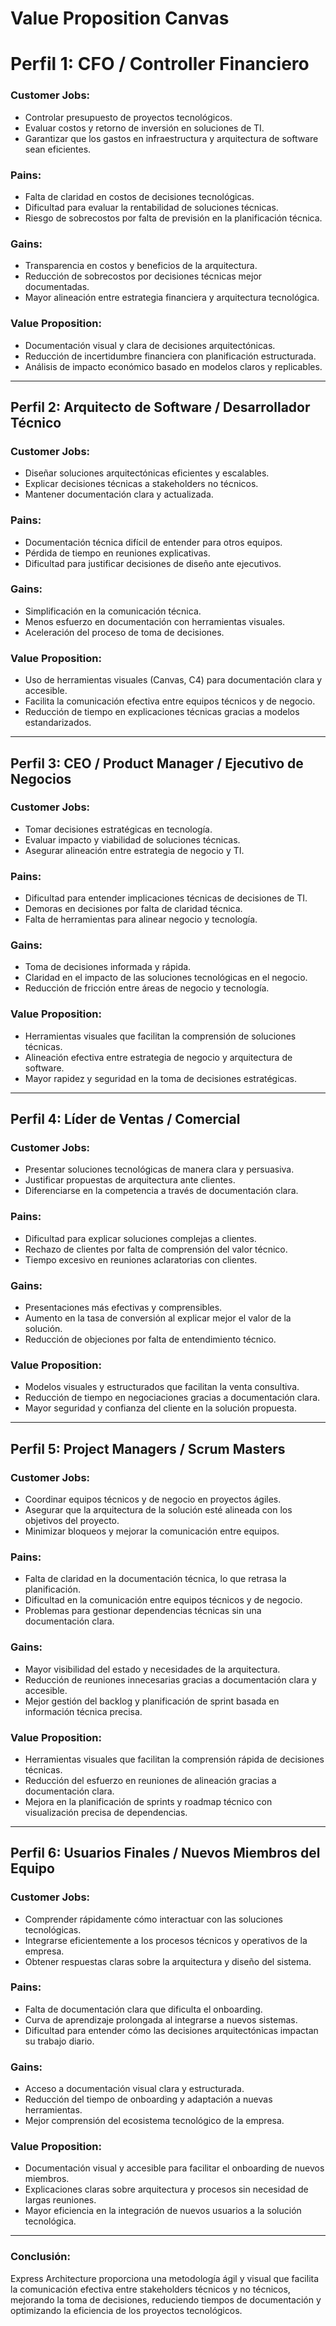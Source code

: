 # Value Proposition Canvas

# **Perfil 1: CFO / Controller Financiero**

### **Customer Jobs:**

- Controlar presupuesto de proyectos tecnológicos.
- Evaluar costos y retorno de inversión en soluciones de TI.
- Garantizar que los gastos en infraestructura y arquitectura de software sean eficientes.

### **Pains:**

- Falta de claridad en costos de decisiones tecnológicas.
- Dificultad para evaluar la rentabilidad de soluciones técnicas.
- Riesgo de sobrecostos por falta de previsión en la planificación técnica.

### **Gains:**

- Transparencia en costos y beneficios de la arquitectura.
- Reducción de sobrecostos por decisiones técnicas mejor documentadas.
- Mayor alineación entre estrategia financiera y arquitectura tecnológica.

### **Value Proposition:**

- Documentación visual y clara de decisiones arquitectónicas.
- Reducción de incertidumbre financiera con planificación estructurada.
- Análisis de impacto económico basado en modelos claros y replicables.

---

## **Perfil 2: Arquitecto de Software / Desarrollador Técnico**

### **Customer Jobs:**

- Diseñar soluciones arquitectónicas eficientes y escalables.
- Explicar decisiones técnicas a stakeholders no técnicos.
- Mantener documentación clara y actualizada.

### **Pains:**

- Documentación técnica difícil de entender para otros equipos.
- Pérdida de tiempo en reuniones explicativas.
- Dificultad para justificar decisiones de diseño ante ejecutivos.

### **Gains:**

- Simplificación en la comunicación técnica.
- Menos esfuerzo en documentación con herramientas visuales.
- Aceleración del proceso de toma de decisiones.

### **Value Proposition:**

- Uso de herramientas visuales (Canvas, C4) para documentación clara y accesible.
- Facilita la comunicación efectiva entre equipos técnicos y de negocio.
- Reducción de tiempo en explicaciones técnicas gracias a modelos estandarizados.

---

## **Perfil 3: CEO / Product Manager / Ejecutivo de Negocios**

### **Customer Jobs:**

- Tomar decisiones estratégicas en tecnología.
- Evaluar impacto y viabilidad de soluciones técnicas.
- Asegurar alineación entre estrategia de negocio y TI.

### **Pains:**

- Dificultad para entender implicaciones técnicas de decisiones de TI.
- Demoras en decisiones por falta de claridad técnica.
- Falta de herramientas para alinear negocio y tecnología.

### **Gains:**

- Toma de decisiones informada y rápida.
- Claridad en el impacto de las soluciones tecnológicas en el negocio.
- Reducción de fricción entre áreas de negocio y tecnología.

### **Value Proposition:**

- Herramientas visuales que facilitan la comprensión de soluciones técnicas.
- Alineación efectiva entre estrategia de negocio y arquitectura de software.
- Mayor rapidez y seguridad en la toma de decisiones estratégicas.

---

## **Perfil 4: Líder de Ventas / Comercial**

### **Customer Jobs:**

- Presentar soluciones tecnológicas de manera clara y persuasiva.
- Justificar propuestas de arquitectura ante clientes.
- Diferenciarse en la competencia a través de documentación clara.

### **Pains:**

- Dificultad para explicar soluciones complejas a clientes.
- Rechazo de clientes por falta de comprensión del valor técnico.
- Tiempo excesivo en reuniones aclaratorias con clientes.

### **Gains:**

- Presentaciones más efectivas y comprensibles.
- Aumento en la tasa de conversión al explicar mejor el valor de la solución.
- Reducción de objeciones por falta de entendimiento técnico.

### **Value Proposition:**

- Modelos visuales y estructurados que facilitan la venta consultiva.
- Reducción de tiempo en negociaciones gracias a documentación clara.
- Mayor seguridad y confianza del cliente en la solución propuesta.

---

## **Perfil 5: Project Managers / Scrum Masters**

### **Customer Jobs:**

- Coordinar equipos técnicos y de negocio en proyectos ágiles.
- Asegurar que la arquitectura de la solución esté alineada con los objetivos del proyecto.
- Minimizar bloqueos y mejorar la comunicación entre equipos.

### **Pains:**

- Falta de claridad en la documentación técnica, lo que retrasa la planificación.
- Dificultad en la comunicación entre equipos técnicos y de negocio.
- Problemas para gestionar dependencias técnicas sin una documentación clara.

### **Gains:**

- Mayor visibilidad del estado y necesidades de la arquitectura.
- Reducción de reuniones innecesarias gracias a documentación clara y accesible.
- Mejor gestión del backlog y planificación de sprint basada en información técnica precisa.

### **Value Proposition:**

- Herramientas visuales que facilitan la comprensión rápida de decisiones técnicas.
- Reducción del esfuerzo en reuniones de alineación gracias a documentación clara.
- Mejora en la planificación de sprints y roadmap técnico con visualización precisa de dependencias.

---

## **Perfil 6: Usuarios Finales / Nuevos Miembros del Equipo**

### **Customer Jobs:**

- Comprender rápidamente cómo interactuar con las soluciones tecnológicas.
- Integrarse eficientemente a los procesos técnicos y operativos de la empresa.
- Obtener respuestas claras sobre la arquitectura y diseño del sistema.

### **Pains:**

- Falta de documentación clara que dificulta el onboarding.
- Curva de aprendizaje prolongada al integrarse a nuevos sistemas.
- Dificultad para entender cómo las decisiones arquitectónicas impactan su trabajo diario.

### **Gains:**

- Acceso a documentación visual clara y estructurada.
- Reducción del tiempo de onboarding y adaptación a nuevas herramientas.
- Mejor comprensión del ecosistema tecnológico de la empresa.

### **Value Proposition:**

- Documentación visual y accesible para facilitar el onboarding de nuevos miembros.
- Explicaciones claras sobre arquitectura y procesos sin necesidad de largas reuniones.
- Mayor eficiencia en la integración de nuevos usuarios a la solución tecnológica.

---

### **Conclusión:**

Express Architecture proporciona una metodología ágil y visual que facilita la comunicación efectiva entre stakeholders técnicos y no técnicos, mejorando la toma de decisiones, reduciendo tiempos de documentación y optimizando la eficiencia de los proyectos tecnológicos.
